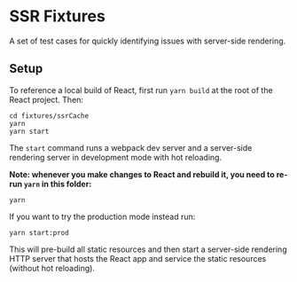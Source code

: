 # SSR Fixtures

A set of test cases for quickly identifying issues with server-side rendering.

## Setup

To reference a local build of React, first run `yarn build` at the root
of the React project. Then:

```
cd fixtures/ssrCache
yarn
yarn start
```

The `start` command runs a webpack dev server and a server-side rendering server in development mode with hot reloading.

**Note: whenever you make changes to React and rebuild it, you need to re-run `yarn` in this folder:**

```
yarn
```

If you want to try the production mode instead run:

```
yarn start:prod
```

This will pre-build all static resources and then start a server-side rendering HTTP server that hosts the React app and service the static resources (without hot reloading).
